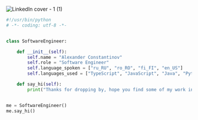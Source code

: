 ![LinkedIn cover - 1 (1)](https://user-images.githubusercontent.com/76010869/220529401-7994369b-ca11-4b82-b9db-e05a53d90dc0.png)
```python
#!/usr/bin/python
# -*- coding: utf-8 -*-


class SoftwareEngineer:

    def __init__(self):
        self.name = "Alexander Constantinov"
        self.role = "Software Engineer"
        self.language_spoken = ["ru_RU", "ro_RO", "fi_FI", "en_US"]
        self.languages_used = ["TypeScript", "JavaScript", "Java", "Python"]

    def say_hi(self):
        print("Thanks for dropping by, hope you find some of my work interesting")


me = SoftwareEngineer()
me.say_hi()
```

